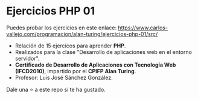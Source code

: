 # Ejercicios PHP 01

Puedes probar los ejercicios en este enlace:
https://www.carlos-vallejo.com/programacion/alan-turing/ejercicios-php-01/src/

* Relación de 15 ejercicos para aprender **PHP**.
* Realizados para la clase "Desarrollo de aplicaciones web en el entorno servidor".
* **Certificado de Desarrollo de Aplicaciones con Tecnología Web (IFCD2010)**, impartido por el **CPIFP Alan Turing**.
* Profesor: Luis José Sánchez González.

Dale una ⭐ a este repo si te ha gustado.
